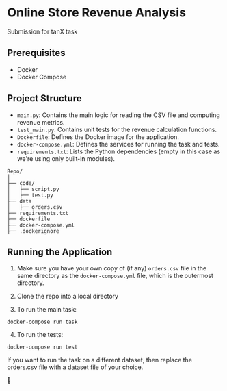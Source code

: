 # Online Store Revenue Analysis

Submission for tanX task

## Prerequisites

- Docker
- Docker Compose

## Project Structure

- `main.py`: Contains the main logic for reading the CSV file and computing revenue metrics.
- `test_main.py`: Contains unit tests for the revenue calculation functions.
- `Dockerfile`: Defines the Docker image for the application.
- `docker-compose.yml`: Defines the services for running the task and tests.
- `requirements.txt`: Lists the Python dependencies (empty in this case as we're using only built-in modules).

```
Repo/
│
├── code/
│   ├── script.py
│   ├── test.py
├── data
│   ├── orders.csv
├── requirements.txt
├── dockerfile
├── docker-compose.yml
├── .dockerignore

```
## Running the Application

1. Make sure you have your own copy of (if any) `orders.csv` file in the same directory as the `docker-compose.yml` file, which is the outermost directory.

2. Clone the repo into a local directory

3. To run the main task:

```
docker-compose run task
```

4. To run the tests:

```
docker-compose run test
```
If you want to run the task on a different dataset, then replace the orders.csv file with a dataset file of your choice.

🗿
